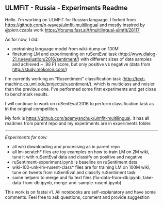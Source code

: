 **ULMFiT - Russia - Experiments Readme** 
----------------------------------------
Hello. I'm working on ULMFiT for Russian language. I forked from https://github.com/n-waves/ulmfit-multilingual and mostly inspired by @piotr.czapla work  https://forums.fast.ai/t/multilingual-ulmfit/28117

As for now, I did:
- pretraining language model from wiki-dump on 100M
- finetuning LM and experimenting on ruSentEval task (http://www.dialog-21.ru/evaluation/2016/sentiment/) 
with different sizes of data samples and achieved ~ .98 F1 score, but only positive vs negative (data from http://study.mokoron.com/)

I'm currently working on "Rusentiment" classification task (http://text-machine.cs.uml.edu/projects/rusentiment/), 
which is multiclass and noisier than the previous one. I've performed some first experiments and get close to benchmark results.

I will continue to work on ruSentEval 2016 to perform classification task as in the original competition.

My fork is https://github.com/ademyanchuk/ulmfit-multilingual. 
It has all readmes from parent repo and my experiments are in experiments folder.
____________________
*Experiments for now:*
- all wiki downloading and processing as in parent repo
- all lm-scratch* files are toy examples on how to train LM on 2M wiki, tune it with ruSentEval data and classify on positive and negative
- ruSentiment-experiment.ipynb is baseline on ruSentiment data
- wiki-100-unk-lm-rusent-class* files are for training LM on 100M wiki, tune on tweets from ruSentEval and classify ruSentiment task
- some helpers to merge and fix text files (fix-data-from-db.ipynb, take-data-from-db.ipynb, merge-and-sample-rusent.ipynb)


This work is on fastai v1. All notebooks are self-explanatory and have some comments. 
Feel free to ask questions, comment and provide suggestion
